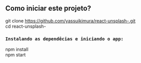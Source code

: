 
## Como iniciar este projeto?
git clone https://github.com/yassuikimura/react-unsplash-.git <br />
cd react-unsplash- <br/>

### `Instalando as dependêcias e iniciando o app:`
 npm install </br>
 npm start 




